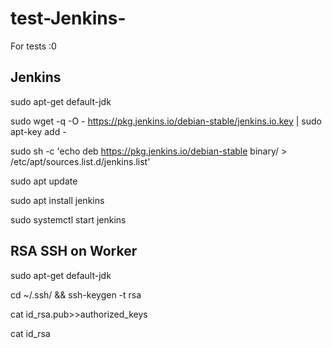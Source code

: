 # test-Jenkins-
For tests :0

## Jenkins

sudo apt-get default-jdk

sudo wget -q -O - https://pkg.jenkins.io/debian-stable/jenkins.io.key | sudo apt-key add -

sudo sh -c 'echo deb https://pkg.jenkins.io/debian-stable binary/ > /etc/apt/sources.list.d/jenkins.list'

sudo apt update

sudo apt install jenkins

sudo systemctl start jenkins


## RSA SSH on Worker
sudo apt-get default-jdk

cd ~/.ssh/ && ssh-keygen -t rsa

cat id_rsa.pub>>authorized_keys

cat id_rsa
